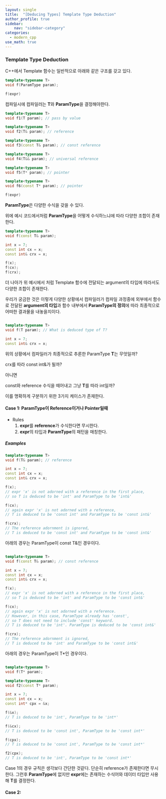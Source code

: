 ```yaml
---
layout: single
title:  "[Deducing Types] Template Type Deduction"
author_profile: true
sidebar:
    nav: "sidebar-category"
categories:
  - modern_cpp
use_math: true
---
```


### Template Type Deduction

C++에서 Template 함수는 일반적으로 아래와 같은 구조를 갖고 있다.


```cpp
template<typename T>
void f(ParamType param);

f(expr)
```

컴파일시에 컴파일러는 **T**와 **ParamType**을 결정해야한다.


```cpp
template<typename T>
void f1(T param); // pass by value

template<typename T>
void f2(T& param); // reference

template<typename T>
void f3(const T& param); // const reference

template<typename T>
void f4(T&& param); // universal reference

template<typename T>
void f5(T* param); // pointer

template<typename T>
void f6(const T* param); // pointer

f(expr) 
```
**ParamType**은 다양한 수식을 갖을 수 있다. 

위에 예시 코드에서처럼 **ParamType**을 어떻게 수식하느냐에 따라 다양한 조합이 존재한다. 

```cpp
template<typename T>
void f(const T& param);

int x = 7;
const int cx = x;
const int& crx = x;

f(x);
f(cx);
f(crx);
```
더 나아가 위 예시에서 처럼 Template 함수에 전달되는 argument의 타입에 따라서도 다양한 조합이 존재한다.

우리가 궁금한 것은 이렇게 다양한 상황에서 컴파일러가 컴파일 과정중에 외부에서 함수로 전달된 **argument의 타입**과 함수 내부에서 **ParamType의 정의**에 따라 최종적으로 어떠한 결과물을 내놓을지이다.

```cpp

template<typename T>
void f(T param); // What is deduced type of T?

int x = 7;
const int& crx = x;

```
위의 상황에서 컴파일러가 최종적으로 추론한 ParamType **T**는 무엇일까?

crx를 따라 const int&가 될까?

아니면

const와 reference 수식을 떼어내고 그냥 **T**를 따라 int일까? 

이를 명확하게 구분하기 위한 3가지 케이스가 존재한다.

#### Case 1: ParamType이 Reference이거나 Pointer일때

- Rules
  1. **expr**를 **reference**가 수식한다면 무시한다. 
  2. **expr**의 타입과 **ParamType**의 패턴을 매칭한다.

##### Examples
```cpp
template<typename T>
void f(T& param); // reference

int x = 7;
const int cx = x;
const int& crx = x;

f(x); 
// expr 'x' is not adorned with a reference in the first place,
// so T is deduced to be 'int' and ParamType to be 'int&'

f(cx); 
// again expr 'x' is not adorned with a reference,
// T is deduced to be 'const int' and ParamType to be 'const int&'

f(crx); 
// The reference adornment is ignored, 
// T is deduced to be 'const int' and ParamType to be 'const int&'
```

아래의 경우는 ParamType이 const T&인 경우이다.
```cpp

template<typename T>
void f(const T& param); // const reference

int x = 7;
const int cx = x;
const int& crx = x;

f(x); 
// expr 'x' is not adorned with a reference in the first place, 
// so T is deduced to be 'int' and ParamType to be 'const int&'

f(cx); 
// again expr 'x' is not adorned with a reference. 
// However, in this case, ParamType already has 'const',
// so T does not need to include 'const' keyword. 
// T is deduced to be 'int'. ParamType is deduced to be 'const int&'

f(crx); 
// The reference adornment is ignored, 
// T is deduced to be 'int' and ParamType to be 'const int&'

```

아래의 경우는 ParamType이 T*인 경우이다.

```cpp

template<typename T>
void f(T* param);

template<typename T>
void f2(const T* param);

int x = 7; 
const int cx = x;
const int* cpx = &x;

f(&x);
// T is deduced to be 'int', ParamType to be 'int*'

f(&cx);
// T is deduced to be 'const int', ParamType to be 'const int*'

f(cpx);
// T is deduced to be 'const int', ParamType to be 'const int*'

f2(cpx);
// T is deduced to be 'int', ParamType to be 'const int*'

```

Case 1의 경우 규칙은 생각보다 간단한 것같다. 단순히 reference가 존재한다면 무시한다. 그런후 **ParamType**에 없지만 **expr**에는 존재하는 수식어와 데이터 타입만 사용해 **T**를 결정한다.

#### Case 2:

